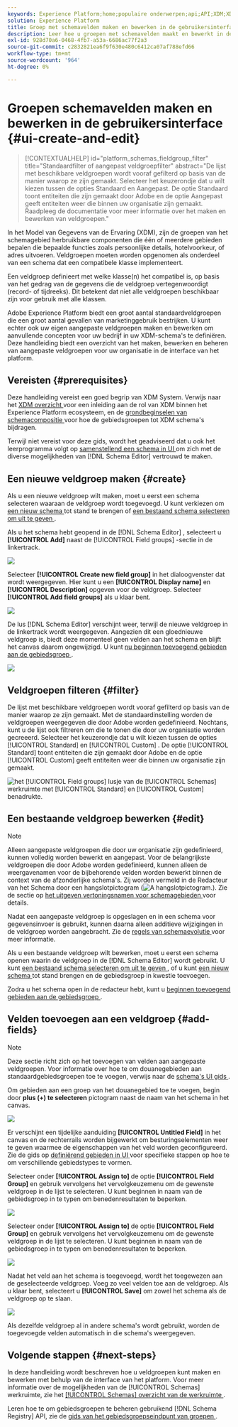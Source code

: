 ```yaml
---
keywords: Experience Platform;home;populaire onderwerpen;api;API;XDM;XDM systeem;ervaringsgegevensmodel;gegevensmodel;ui;werkruimte;veldgroep;veldgroepen;
solution: Experience Platform
title: Groep met schemavelden maken en bewerken in de gebruikersinterface
description: Leer hoe u groepen met schemavelden maakt en bewerkt in de gebruikersinterface van het Experience Platform.
exl-id: 928d70a6-0468-4fb7-a53a-6686ac77f2a3
source-git-commit: c2832821ea6f9f630e480c6412ca07af788efd66
workflow-type: tm+mt
source-wordcount: '964'
ht-degree: 0%

---
```


# Groepen schemavelden maken en bewerken in de gebruikersinterface {#ui-create-and-edit}

>[!CONTEXTUALHELP]
>id="platform_schemas_fieldgroup_filter"
>title="Standaardfilter of aangepast veldgroepfilter"
>abstract="De lijst met beschikbare veldgroepen wordt vooraf gefilterd op basis van de manier waarop ze zijn gemaakt. Selecteer het keuzerondje dat u wilt kiezen tussen de opties Standaard en Aangepast. De optie Standaard toont entiteiten die zijn gemaakt door Adobe en de optie Aangepast geeft entiteiten weer die binnen uw organisatie zijn gemaakt. Raadpleeg de documentatie voor meer informatie over het maken en bewerken van veldgroepen."

In het Model van Gegevens van de Ervaring (XDM), zijn de groepen van het schemagebied herbruikbare componenten die één of meerdere gebieden bepalen die bepaalde functies zoals persoonlijke details, hotelvoorkeur, of adres uitvoeren. Veldgroepen moeten worden opgenomen als onderdeel van een schema dat een compatibele klasse implementeert.

Een veldgroep definieert met welke klasse(n) het compatibel is, op basis van het gedrag van de gegevens die de veldgroep vertegenwoordigt (record- of tijdreeks). Dit betekent dat niet alle veldgroepen beschikbaar zijn voor gebruik met alle klassen.

Adobe Experience Platform biedt een groot aantal standaardveldgroepen die een groot aantal gevallen van marketinggebruik bestrijken. U kunt echter ook uw eigen aangepaste veldgroepen maken en bewerken om aanvullende concepten voor uw bedrijf in uw XDM-schema&#39;s te definiëren. Deze handleiding biedt een overzicht van het maken, bewerken en beheren van aangepaste veldgroepen voor uw organisatie in de interface van het platform.

## Vereisten {#prerequisites}

Deze handleiding vereist een goed begrip van XDM System. Verwijs naar het [ XDM overzicht ](../../home.md) voor een inleiding aan de rol van XDM binnen het Experience Platform ecosysteem, en de [ grondbeginselen van schemacompositie ](../../schema/composition.md) voor hoe de gebiedsgroepen tot XDM schema&#39;s bijdragen.

Terwijl niet vereist voor deze gids, wordt het geadviseerd dat u ook het leerprogramma volgt op [ samenstellend een schema in UI ](../../tutorials/create-schema-ui.md) om zich met de diverse mogelijkheden van [!DNL Schema Editor] vertrouwd te maken.

## Een nieuwe veldgroep maken {#create}

Als u een nieuwe veldgroep wilt maken, moet u eerst een schema selecteren waaraan de veldgroep wordt toegevoegd. U kunt verkiezen om [ een nieuw schema ](./schemas.md#create) tot stand te brengen of [ een bestaand schema selecteren om uit te geven ](./schemas.md#edit).

Als u het schema hebt geopend in de [!DNL Schema Editor] , selecteert u **[!UICONTROL Add]** naast de [!UICONTROL Field groups] -sectie in de linkertrack.

![](../../images/ui/resources/field-groups/add-field-group.png)

Selecteer **[!UICONTROL Create new field group]** in het dialoogvenster dat wordt weergegeven. Hier kunt u een **[!UICONTROL Display name]** en **[!UICONTROL Description]** opgeven voor de veldgroep. Selecteer **[!UICONTROL Add field groups]** als u klaar bent.

![](../../images/ui/resources/field-groups/create-field-group.png)

De lus [!DNL Schema Editor] verschijnt weer, terwijl de nieuwe veldgroep in de linkertrack wordt weergegeven. Aangezien dit een gloednieuwe veldgroep is, biedt deze momenteel geen velden aan het schema en blijft het canvas daarom ongewijzigd. U kunt [ nu beginnen toevoegend gebieden aan de gebiedsgroep ](#add-fields).

![](../../images/ui/resources/field-groups/field-group-added.png)

## Veldgroepen filteren {#filter}

De lijst met beschikbare veldgroepen wordt vooraf gefilterd op basis van de manier waarop ze zijn gemaakt. Met de standaardinstelling worden de veldgroepen weergegeven die door Adobe worden gedefinieerd. Nochtans, kunt u de lijst ook filtreren om die te tonen die door uw organisatie worden gecreeerd. Selecteer het keuzerondje dat u wilt kiezen tussen de opties [!UICONTROL Standard] en [!UICONTROL Custom] . De optie [!UICONTROL Standard] toont entiteiten die zijn gemaakt door Adobe en de optie [!UICONTROL Custom] geeft entiteiten weer die binnen uw organisatie zijn gemaakt.

![ het [!UICONTROL Field groups] lusje van de [!UICONTROL Schemas] werkruimte met [!UICONTROL Standard] en [!UICONTROL Custom] benadrukte.](../../images/ui/resources/field-groups/standard-and-custom-field-groups.png)

## Een bestaande veldgroep bewerken {#edit}

>[!NOTE]
>
>Alleen aangepaste veldgroepen die door uw organisatie zijn gedefinieerd, kunnen volledig worden bewerkt en aangepast. Voor de belangrijkste veldgroepen die door Adobe worden gedefinieerd, kunnen alleen de weergavenamen voor de bijbehorende velden worden bewerkt binnen de context van de afzonderlijke schema&#39;s. Zij worden vermeld in de Redacteur van het Schema door een hangslotpictogram (![ A hangslotpictogram.](/help/images/icons/lock-closed.png)). Zie de sectie op [ het uitgeven vertoningsnamen voor schemagebieden ](./schemas.md#display-names) voor details.
>
>Nadat een aangepaste veldgroep is opgeslagen en in een schema voor gegevensinvoer is gebruikt, kunnen daarna alleen additieve wijzigingen in de veldgroep worden aangebracht. Zie de [ regels van schemaevolutie ](../../schema/composition.md#evolution) voor meer informatie.

Als u een bestaande veldgroep wilt bewerken, moet u eerst een schema openen waarin de veldgroep in de [!DNL Schema Editor] wordt gebruikt. U kunt [ een bestaand schema selecteren om uit te geven ](./schemas.md#edit), of u kunt [ een nieuw schema ](./schemas.md#create) tot stand brengen en de gebiedsgroep in kwestie toevoegen.

Zodra u het schema open in de redacteur hebt, kunt u [ beginnen toevoegend gebieden aan de gebiedsgroep ](#add-fields).

## Velden toevoegen aan een veldgroep {#add-fields}

>[!NOTE]
>
>Deze sectie richt zich op het toevoegen van velden aan aangepaste veldgroepen. Voor informatie over hoe te om douanegebieden aan standaardgebiedsgroepen toe te voegen, verwijs naar de [ schema&#39;s UI gids ](./schemas.md#custom-fields-for-standard-groups).

Om gebieden aan een groep van het douanegebied toe te voegen, begin door **plus (+) te selecteren** pictogram naast de naam van het schema in het canvas.

![](../../images/ui/resources/field-groups/add-field.png)

Er verschijnt een tijdelijke aanduiding **[!UICONTROL Untitled Field]** in het canvas en de rechterrails worden bijgewerkt om besturingselementen weer te geven waarmee de eigenschappen van het veld worden geconfigureerd. Zie de gids op [ definiërend gebieden in UI ](../fields/overview.md#define) voor specifieke stappen op hoe te om verschillende gebiedstypes te vormen.

Selecteer onder **[!UICONTROL Assign to]** de optie **[!UICONTROL Field Group]** en gebruik vervolgens het vervolgkeuzemenu om de gewenste veldgroep in de lijst te selecteren. U kunt beginnen in naam van de gebiedsgroep in te typen om benedenresultaten te beperken.

![](../../images/ui/resources/field-groups/select-field-group.png)

Selecteer onder **[!UICONTROL Assign to]** de optie **[!UICONTROL Field Group]** en gebruik vervolgens het vervolgkeuzemenu om de gewenste veldgroep in de lijst te selecteren. U kunt beginnen in naam van de gebiedsgroep in te typen om benedenresultaten te beperken.

![](../../images/ui/resources/field-groups/select-field-group.png)

Nadat het veld aan het schema is toegevoegd, wordt het toegewezen aan de geselecteerde veldgroep. Voeg zo veel velden toe aan de veldgroep. Als u klaar bent, selecteert u **[!UICONTROL Save]** om zowel het schema als de veldgroep op te slaan.

![](../../images/ui/resources/field-groups/complete-field-group.png)

Als dezelfde veldgroep al in andere schema&#39;s wordt gebruikt, worden de toegevoegde velden automatisch in die schema&#39;s weergegeven.

## Volgende stappen {#next-steps}

In deze handleiding wordt beschreven hoe u veldgroepen kunt maken en bewerken met behulp van de interface van het platform. Voor meer informatie over de mogelijkheden van de [!UICONTROL Schemas] werkruimte, zie het [[!UICONTROL Schemas] overzicht van de werkruimte ](../overview.md).

Leren hoe te om gebiedsgroepen te beheren gebruikend [!DNL Schema Registry] API, zie de [ gids van het gebiedsgroepseindpunt van groepen ](../../api/field-groups.md).
